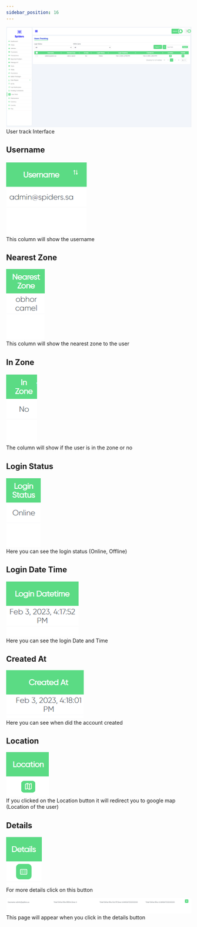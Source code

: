 ```yaml
---
sidebar_position: 16
---
```


<img src="/img/Userstracking/users Tracking11.png"/><br/>
User track Interface

## Username
<img src="/img/Userstracking/users Tracking2.png"/><br/>
This column will show the username

## Nearest Zone
<img src="/img/Userstracking/users Tracking3.png"/><br/>
This column will show the nearest zone to the user 

## In Zone
<img src="/img/Userstracking/users Tracking4.png"/><br/>
The column will show if the user is in the zone or no

## Login Status
<img src="/img/Userstracking/users Tracking5.png"/><br/>
Here you can see the login status (Online, Offline)

## Login Date Time
<img src="/img/Userstracking/users Tracking6.png"/><br/>
Here you can see the login Date and Time

## Created At
<img src="/img/Userstracking/users Tracking7.png"/><br/>
Here you can see when did the account created

## Location
<img src="/img/Userstracking/users Tracking8.png"/><br/>
If you clicked on the Location button it will redirect you to google map (Location of the user)

## Details
<img src="/img/Userstracking/users Tracking9.png"/><br/>
For more details click on this button

<img src="/img/Userstracking/usertrack123.png"/><br/>
This page will appear when you click in the details button


